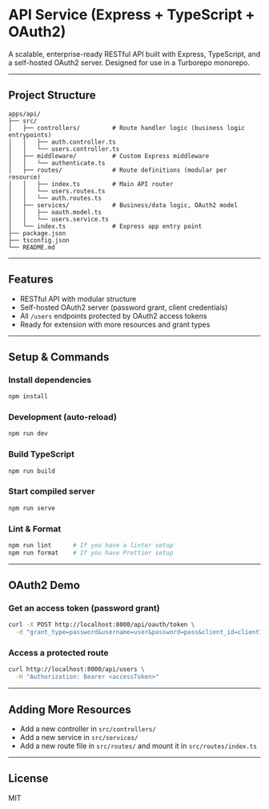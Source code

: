 # API Service (Express + TypeScript + OAuth2)

A scalable, enterprise-ready RESTful API built with Express, TypeScript, and a self-hosted OAuth2 server. Designed for use in a Turborepo monorepo.

---

## Project Structure

```
apps/api/
├── src/
│   ├── controllers/         # Route handler logic (business logic entrypoints)
│   │   ├── auth.controller.ts
│   │   └── users.controller.ts
│   ├── middleware/          # Custom Express middleware
│   │   └── authenticate.ts
│   ├── routes/              # Route definitions (modular per resource)
│   │   ├── index.ts         # Main API router
│   │   └── users.routes.ts
│   │   └── auth.routes.ts
│   ├── services/            # Business/data logic, OAuth2 model
│   │   ├── oauth.model.ts
│   │   └── users.service.ts
│   └── index.ts             # Express app entry point
├── package.json
├── tsconfig.json
└── README.md
```

---

## Features

- RESTful API with modular structure
- Self-hosted OAuth2 server (password grant, client credentials)
- All `/users` endpoints protected by OAuth2 access tokens
- Ready for extension with more resources and grant types

---

## Setup & Commands

### Install dependencies

```sh
npm install
```

### Development (auto-reload)

```sh
npm run dev
```

### Build TypeScript

```sh
npm run build
```

### Start compiled server

```sh
npm run serve
```

### Lint & Format

```sh
npm run lint      # If you have a linter setup
npm run format    # If you have Prettier setup
```

---

## OAuth2 Demo

### Get an access token (password grant)

```sh
curl -X POST http://localhost:8000/api/oauth/token \
  -d "grant_type=password&username=user&password=pass&client_id=client1&client_secret=secret"
```

### Access a protected route

```sh
curl http://localhost:8000/api/users \
  -H "Authorization: Bearer <accessToken>"
```

---

## Adding More Resources

- Add a new controller in `src/controllers/`
- Add a new service in `src/services/`
- Add a new route file in `src/routes/` and mount it in `src/routes/index.ts`

---

## License

MIT
